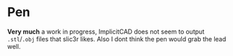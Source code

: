 
# Pen
**Very much** a work in progress, ImplicitCAD does not seem to output
`.stl`/`.obj` files that slic3r likes. Also I dont think the pen would grab the
lead well.

